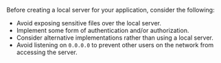 Before creating a local server for your application, consider the following:

- Avoid exposing sensitive files over the local server.
- Implement some form of authentication and/or authorization.
- Consider alternative implementations rather than using a local server.
- Avoid listening on `0.0.0.0` to prevent other users on the network from accessing the server.